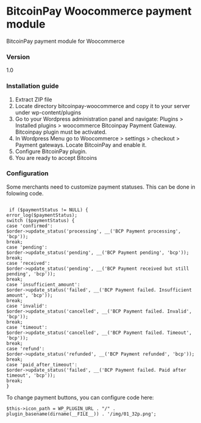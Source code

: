 # BitcoinPay Woocommerce payment module

BitcoinPay payment module for Woocommerce

### Version
1.0

### Installation guide
1. Extract ZIP file
2. Locate directory bitcoinpay-woocommerce and copy it to your server under wp-content/plugins
3. Go to your Wordpress administration panel and navigate: Plugins > Installed plugins > woocommerce Bitcoinpay Payment Gateway. Bitcoinpay plugin must be activated.
4. In Wordpress Menu go to  Woocommerce > settings > checkout > Payment gateways. Locate BitcoinPay and enable it.
5. Configure BitcoinPay plugin.
6. You are ready to accept Bitcoins


### Configuration 

Some merchants need to customize payment statuses. This can be done in folowing code.
```

 if ($paymentStatus != NULL) {
error_log($paymentStatus);
switch ($paymentStatus) {
case 'confirmed':
$order->update_status('processing', __('BCP Payment processing', 'bcp'));
break;
case 'pending':
$order->update_status('pending', __('BCP Payment pending', 'bcp'));
break;
case 'received':
$order->update_status('pending', __('BCP Payment received but still pending', 'bcp'));
break;
case 'insufficient_amount':
$order->update_status('failed', __('BCP Payment failed. Insufficient amount', 'bcp'));
break;
case 'invalid':
$order->update_status('cancelled', __('BCP Payment failed. Invalid', 'bcp'));
break;
case 'timeout':
$order->update_status('cancelled', __('BCP Payment failed. Timeout', 'bcp'));
break;
case 'refund':
$order->update_status('refunded', __('BCP Payment refunded', 'bcp'));
break;
case 'paid_after_timeout':
$order->update_status('failed', __('BCP Payment failed. Paid after timeout', 'bcp'));
break;
}
```

To change payment buttons, you can configure code here:
```
$this->icon_path = WP_PLUGIN_URL . "/" . plugin_basename(dirname(__FILE__)) . '/img/01_32p.png';
```
